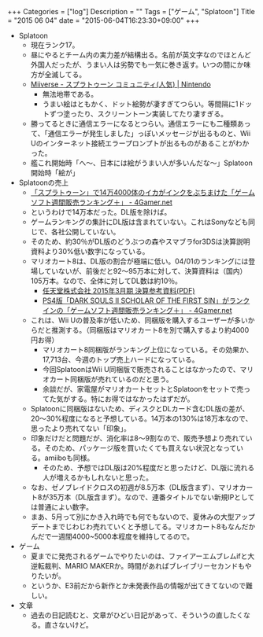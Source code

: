 +++
Categories = ["log"]
Description = ""
Tags = ["ゲーム", "Splatoon"]
Title = "2015 06 04"
date = "2015-06-04T16:23:30+09:00"
+++

* Splatoon
	* 現在ランク17。
	* 昼にやるとチーム内の実力差が結構出る。名前が英文字なのでほとんど外国人だったが、うまい人は劣勢でも一気に巻き返す。いつの間にか味方が全滅してる。
	* [Miiverse - スプラトゥーン コミュニティ(人気) | Nintendo](https://miiverse.nintendo.net/titles/14866558073673172576/14866558073673172583)
		* 無法地帯である。
		* うまい絵はともかく、ドット絵勢が凄すぎてつらい。等間隔に1ドットずつ塗ったり、スクリーントーン実装してたり凄すぎる。
	* 勝ってるときに通信エラーになるとつらい。通信エラーにも二種類あって、「通信エラーが発生しました」っぽいメッセージが出るものと、Wii Uのインターネット接続エラープロンプトが出るものがあることがわかった。
	* 艦これ開始時「へ〜、日本には絵がうまい人が多いんだな〜」Splatoon開始時「絵が」
* Splatoonの売上
	* [「スプラトゥーン」で14万4000体のイカがインクをぶちまけた「ゲームソフト週間販売ランキング＋」 - 4Gamer.net](http://www.4gamer.net/games/117/G011794/20150603055/)
	* というわけで14万本だった。DL版を除けば。
	* ゲームランキングの集計にDL版は含まれていない。これはSonyなども同じで、各社公開していない。
	* そのため、約30％がDL版のどうぶつの森やスマブラfor3DSは決算説明資料より30%低い数字になっている。
	* マリオカート8は、DL版の割合が極端に低い。04/01のランキングには登場していないが、前後だと92〜95万本に対して、決算資料は（国内）105万本。なので、全体に対してDL数は約10％。
		* [任天堂株式会社 2015年3月期 決算参考資料(PDF)](http://www.nintendo.co.jp/ir/pdf/2015/150507_4.pdf)
		* [PS4版「DARK SOULS II SCHOLAR OF THE FIRST SIN」がランクインの「ゲームソフト週間販売ランキング＋」 - 4Gamer.net](http://www.4gamer.net/games/117/G011794/20150415083/)
	* これは、Wii Uの普及率が低いため、同梱版を購入するユーザーが多いからだと推測する。（同梱版はマリオカート8を別で購入するより約4000円お得）
		* マリオカート8同梱版がランキング上位になっている。その効果か、17,713台、今週のトップ売上ハードになっている。
		* 今回SplatoonはWii U同梱版で販売されることはなかったので、マリオカート同梱版が売れているのだと思う。
		* 余談だが、家電屋がマリオカートセットとSplatoonをセットで売ってた気がする。特にお得ではなかったはずだが。
	* Splatoonに同梱版はないため、ディスクとDLカード含むDL版の差が、20〜30%程度になると予想している。14万本の130%は18万本なので、思ったより売れてない「印象」。
	* 印象だけだと問題だが、消化率は8〜9割なので、販売予想より売れている。そのため、パッケージ版を買いたくても買えない状況となっている。amiiboも同様。
		* そのため、予想ではDL版は20%程度だと思ったけど、DL版に流れる人が増えるかもしれないと思った。
	* なお、ゼノブレイドクロスの初週が8.5万本（DL版含まず）、マリオカート8が35万本（DL版含まず）。なので、連番タイトルでない新規IPとしては普通によい数字。
	* まあ、5月って別にかき入れ時でも何でもないので、夏休みの大型アップデートまでじわじわ売れていくと予想してる。マリオカート8もなんだかんだで一週間4000~5000本程度を維持してるので。
* ゲーム
	* 夏までに発売されるゲームでやりたいのは、ファイアーエムブレムifと大逆転裁判、MARIO MAKERか。時間があればブレイブリーセカンドもやりたいが。
	* というか、E3前だから新作とか未発表作品の情報が出てきてないので難しい。
* 文章
	* 過去の日記読むと、文章がひどい日記があって、そういうの直したくなる。直さないけど。
